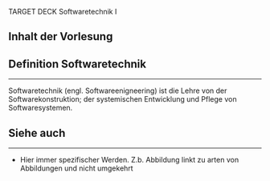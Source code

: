 
TARGET DECK
Softwaretechnik I

Inhalt der Vorlesung
--
## Definition Softwaretechnik
***
Softwaretechnik (engl. Softwareenigneering) ist die Lehre von der Softwarekonstruktion; der systemischen Entwicklung und Pflege von Softwaresystemen.
## Siehe auch
***
* Hier immer spezifischer Werden. Z.b. Abbildung linkt zu arten von Abbildungen und nicht umgekehrt